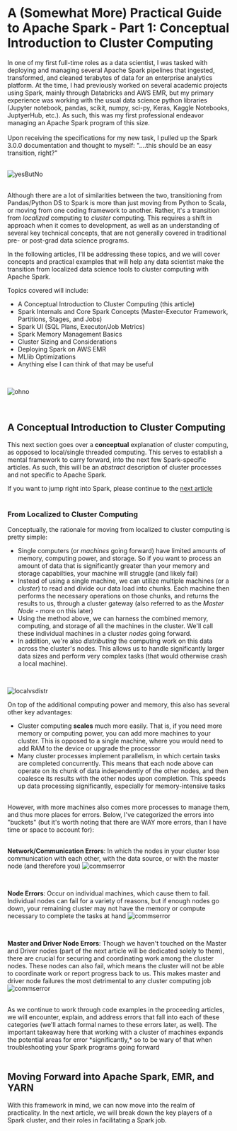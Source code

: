 # A (Somewhat More) Practical Guide to Apache Spark - Part 1: Conceptual Introduction to Cluster Computing 

 In one of my first full-time roles as a data scientist, I was tasked with deploying and managing several Apache Spark pipelines that ingested, transformed, and cleaned terabytes of data for an enterprise analytics platform. At the time, I had previously worked on several academic projects using Spark, mainly through Databricks and AWS EMR, but my primary experience was working with the usual data science python libraries (Jupyter notebook, pandas, scikit, numpy, sci-py, Keras, Kaggle Notebooks, JuptyerHub, etc.). As such, this was my first professional endeavor managing an Apache Spark program of this size. 
<br>
<br>
Upon receiving the specifications for my new task, I pulled up the Spark 3.0.0 documentation and thought to myself: "....this should be an easy transition, right?"
<br>
<br>

 ![yesButNo](../graphics/Introduction/wellYesButNo.gif) 
<br>
<br>

Although there are a lot of similarities between the two, transitioning from Pandas/Python DS to Spark is more than just moving from Python to Scala, or moving from one coding framework to another. Rather, it's a transition from *localized* computing to *cluster* computing. This requires a shift in approach when it comes to development, as well as an understanding of several key technical concepts, that are not generally covered in traditional pre- or post-grad data science programs.

In the following articles, I'll be addressing these topics, and we will cover concepts and practical examples that will help any data scientist make the transition from localized data science tools to cluster computing with Apache Spark.

Topics covered will include:

- A Conceptual Introduction to Cluster Computing (this article)
- Spark Internals and Core Spark Concepts (Master-Executor Framework, Partitions, Stages, and Jobs)
- Spark UI (SQL Plans, Executor/Job Metrics) 
- Spark Memory Management Basics 
- Cluster Sizing and Considerations
- Deploying Spark on AWS EMR 
- MLlib Optimizations
- Anything else I can think of that may be useful

<br>

 ![ohno](../graphics/Introduction/ohno.png)

 <br>


## A Conceptual Introduction to Cluster Computing

This next section goes over a <strong>conceptual</strong> explanation of cluster computing, as opposed to local/single threaded computing. This serves to establish a mental framework to carry forward, into the next few Spark-specific articles. As such, this will be an *abstract* description of cluster processes and not specific to Apache Spark.

If you want to jump right into Spark, please continue to the [next article](link_to_Part_I_article)
<br>
<br>

### From Localized to Cluster Computing

Conceptually, the rationale for moving from localized to cluster computing is pretty simple: 

- Single computers (or *machines* going forward) have limited amounts of memory, computing power, and storage. So if you want to process an amount of data that is significantly greater than your memory and storage capabilties, your machine will struggle (and likely fail)
- Instead of using a single machine, we can utilize multiple machines (or a *cluster*) to read and divide our data load into chunks. Each machine then performs the necessary operations on those chunks, and returns the results to us, through a cluster gateway (also referred to as the *Master Node* - more on this later)
- Using the method above, we can harness the combined memory, computing, and storage of all the machines in the cluster. We'll call these individual machines in a cluster *nodes* going forward. 
- In addition, we're also *distributing* the computing work on this data across the cluster's nodes. This allows us to handle significantly larger data sizes and perform very complex tasks (that would otherwise crash a local machine).
<br>

![localvsdistr](../graphics/Introduction/localvdistr.png)


On top of the additional computing power and memory, this also has several other key advantages:

- Cluster computing <strong>scales</strong> much more easily. That is, if you need more memory or computing power, you can add more machines to your cluster. This is opposed to a single machine, where you would need to add RAM to the device or upgrade the processor
- Many cluster processes implement parallelism, in which certain tasks are completed concurrently. This means that each node above can operate on its chunk of data independently of the other nodes, and then coalesce its results with the other nodes upon completion. This speeds up data processing significantly, especially for memory-intensive tasks

<br>
However, with more machines also comes more processes to manage them, and thus more places for errors. Below, I've categorized the errors into "buckets" (but it's worth noting that there are WAY more errors, than I have time or space to account for):
<br>
<br>

<strong>Network/Communication Errors</strong>: In which the nodes in your cluster lose communication with each other, with the data source, or with the master node (and therefore you)
![commserror](../graphics/Introduction/comms_error.png)

<br>

<strong>Node Errors</strong>: Occur on individual machines, which cause them to fail. Individual nodes can fail for a variety of reasons, but if enough nodes go down, your remaining cluster may not have the memory or compute necessary to complete the tasks at hand
![commserror](../graphics/Introduction/node_fail.png)

<br>

<strong>Master and Driver Node Errors</strong>: Though we haven't touched on the Master and Driver nodes (part of the next article will be dedicated solely to them), there are crucial for securing and coordinating work among the cluster nodes. These nodes can also fail, which means the cluster will not be able to coordinate work or report progress back to us. This makes master and driver node failures the most detrimental to any cluster computing job
![commserror](../graphics/Introduction/master_node_fail.png)

<br>
As we continue to work through code examples in the proceeding articles, we will encounter, explain, and address errors that fall into each of these categories (we'll attach formal names to these errors later, as well). The important takeaway here that working with a cluster of machines expands the potential areas for error *significantly,* so to be wary of that when troubleshooting your Spark programs going forward

<br>
<br>

## Moving Forward into Apache Spark, EMR, and YARN
With this framework in mind, we can now move into the realm of practicality. In the next article, we will break down the key players of a Spark cluster, and their roles in facilitating a Spark job.
